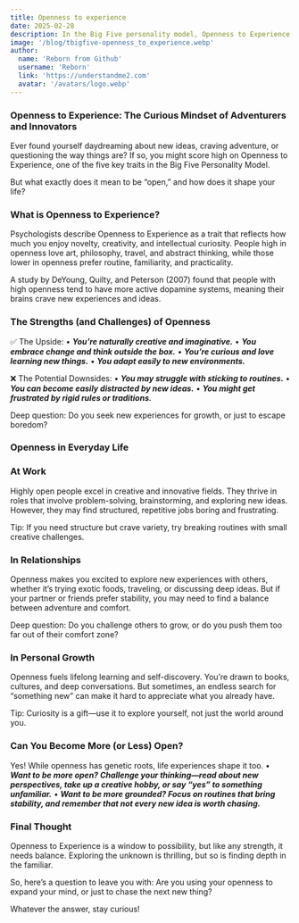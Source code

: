 ```yaml
---
title: Openness to experience
date: 2025-02-28
description: In the Big Five personality model, Openness to Experience refers to the extent to which you are open-minded, imaginative, and willing to engage with new experiences.
image: '/blog/tbigfive-openness_to_experience.webp'
author:
  name: 'Reborn from Github'
  username: 'Reborn'
  link: 'https://understandme2.com'
  avatar: '/avatars/logo.webp'
---
```


### Openness to Experience: The Curious Mindset of Adventurers and Innovators

Ever found yourself daydreaming about new ideas, craving adventure, or questioning the way things are? If so, you might score high on Openness to Experience, one of the five key traits in the Big Five Personality Model.

But what exactly does it mean to be “open,” and how does it shape your life?

### What is Openness to Experience?

Psychologists describe Openness to Experience as a trait that reflects how much you enjoy novelty, creativity, and intellectual curiosity. People high in openness love art, philosophy, travel, and abstract thinking, while those lower in openness prefer routine, familiarity, and practicality.

A study by DeYoung, Quilty, and Peterson (2007) found that people with high openness tend to have more active dopamine systems, meaning their brains crave new experiences and ideas.

### The Strengths (and Challenges) of Openness

✅ The Upside:
	•	***You’re naturally creative and imaginative.***
	•	***You embrace change and think outside the box.***
	•	***You’re curious and love learning new things.***
	•	***You adapt easily to new environments.***

❌ The Potential Downsides:
	•	***You may struggle with sticking to routines.***
	•	***You can become easily distracted by new ideas.***
	•	***You might get frustrated by rigid rules or traditions.***

Deep question: Do you seek new experiences for growth, or just to escape boredom?

### Openness in Everyday Life

### At Work

Highly open people excel in creative and innovative fields. They thrive in roles that involve problem-solving, brainstorming, and exploring new ideas. However, they may find structured, repetitive jobs boring and frustrating.

Tip: If you need structure but crave variety, try breaking routines with small creative challenges.

### In Relationships

Openness makes you excited to explore new experiences with others, whether it’s trying exotic foods, traveling, or discussing deep ideas. But if your partner or friends prefer stability, you may need to find a balance between adventure and comfort.

Deep question: Do you challenge others to grow, or do you push them too far out of their comfort zone?

### In Personal Growth

Openness fuels lifelong learning and self-discovery. You’re drawn to books, cultures, and deep conversations. But sometimes, an endless search for “something new” can make it hard to appreciate what you already have.

Tip: Curiosity is a gift—use it to explore yourself, not just the world around you.

### Can You Become More (or Less) Open?

Yes! While openness has genetic roots, life experiences shape it too.
	•	***Want to be more open? Challenge your thinking—read about new perspectives, take up a creative hobby, or say “yes” to something unfamiliar.***
	•	***Want to be more grounded? Focus on routines that bring stability, and remember that not every new idea is worth chasing.***

### Final Thought

Openness to Experience is a window to possibility, but like any strength, it needs balance. Exploring the unknown is thrilling, but so is finding depth in the familiar.

So, here’s a question to leave you with: Are you using your openness to expand your mind, or just to chase the next new thing?

Whatever the answer, stay curious! 
